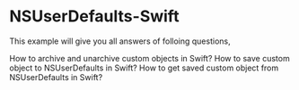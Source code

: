 # NSUserDefaults-Swift
 
This example will give you all answers of folloing questions,
 
How to archive and unarchive custom objects in Swift?
How to save custom object to NSUserDefaults in Swift?
How to get saved custom object from NSUserDefaults in Swift?
